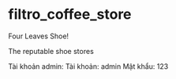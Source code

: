 # filtro_coffee_store
Four Leaves Shoe!


The reputable shoe stores

Tài khoản admin: 
  Tài khoản: admin
  Mật khẩu: 123

